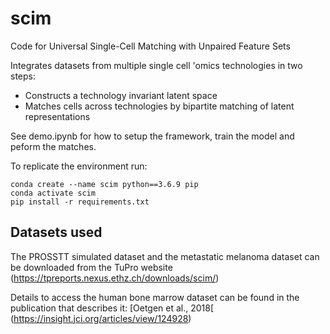 # scim
Code for Universal Single-Cell Matching with Unpaired Feature Sets

Integrates datasets from multiple single cell 'omics technologies in two steps:
* Constructs a technology invariant latent space
* Matches cells across technologies by bipartite matching of latent representations
  
See demo.ipynb for how to setup the framework, train the model and peform the matches.

To replicate the environment run:
```
conda create --name scim python==3.6.9 pip
conda activate scim
pip install -r requirements.txt
```
## Datasets used

The PROSSTT simulated dataset and the metastatic melanoma dataset can be
downloaded from the TuPro website (https://tpreports.nexus.ethz.ch/downloads/scim/)

Details to access the human bone marrow dataset can be found in the publication that
describes it: [Oetgen et al., 2018[ (https://insight.jci.org/articles/view/124928)
